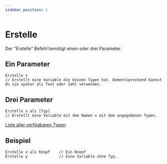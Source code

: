 ```yaml
---
sidebar_position: 1
---
```


# Erstelle

Der "Erstelle" Befehl benötigt einen oder drei Parameter.

## Ein Parameter

```
Erstelle x 
// Erstellt eine Variable die keinen Typen hat. Dementsprechend kannst du sie später als Text oder Zahl verwenden. 
```

## Drei Parameter

```
Erstelle x als [Typ]
// Erstellt eine Variable mit dem Namen x mit dem angegebenen Typen.
```

[Liste aller verfügbaren Typen](/docs/Bezug/Typen/Verfügbare%20Typen)

## Beispiel

```
Erstelle x als Knopf    // Ein Knopf
Erstelle y              // Eine Variable ohne Typ.
```
